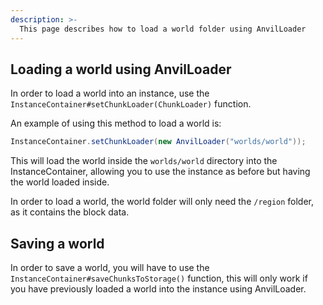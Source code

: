 ```yaml
---
description: >-
  This page describes how to load a world folder using AnvilLoader
---
```


## Loading a world using AnvilLoader

In order to load a world into an instance, use the `InstanceContainer#setChunkLoader(ChunkLoader)` function.

An example of using this method to load a world is:

```java
InstanceContainer.setChunkLoader(new AnvilLoader("worlds/world"));
```

This will load the world inside the `worlds/world` directory into the InstanceContainer, allowing you to use the instance as before but having the world loaded inside.

In order to load a world, the world folder will only need the `/region` folder, as it contains the block data.

## Saving a world

In order to save a world, you will have to use the `InstanceContainer#saveChunksToStorage()` function,
this will only work if you have previously loaded a world into the instance using AnvilLoader.
